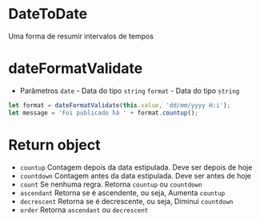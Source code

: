 # DateToDate
Uma forma de resumir intervalos de tempos

# dateFormatValidate
+ Parâmetros
`date` - Data do tipo `string`
`format` - Data do tipo `string`

``` javascript
let format = dateFormatValidate(this.value, 'dd/mm/yyyy H:i');
let message = 'Foi publicado há ' + format.countup();
```

# Return object
+ `countup`  Contagem depois da data estipulada. Deve ser depois de hoje
+ `countdown` Contagem antes da data estipulada. Deve ser antes de hoje
+ `count` Se nenhuma regra. Retorna `countup` ou `countdown`
+ `ascendant` Retorna se é ascendente, ou seja, Aumenta `countup`
+ `decrescent` Retorna se é decrescente, ou seja, Diminui `countdown`
+ `order` Retorna `ascendant` ou `decrescent`
































